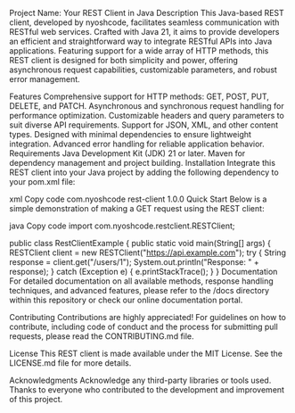 Project Name: Your REST Client in Java
Description
This Java-based REST client, developed by nyoshcode, facilitates seamless communication with RESTful web services. Crafted with Java 21, it aims to provide developers an efficient and straightforward way to integrate RESTful APIs into Java applications. Featuring support for a wide array of HTTP methods, this REST client is designed for both simplicity and power, offering asynchronous request capabilities, customizable parameters, and robust error management.

Features
Comprehensive support for HTTP methods: GET, POST, PUT, DELETE, and PATCH.
Asynchronous and synchronous request handling for performance optimization.
Customizable headers and query parameters to suit diverse API requirements.
Support for JSON, XML, and other content types.
Designed with minimal dependencies to ensure lightweight integration.
Advanced error handling for reliable application behavior.
Requirements
Java Development Kit (JDK) 21 or later.
Maven for dependency management and project building.
Installation
Integrate this REST client into your Java project by adding the following dependency to your pom.xml file:

xml
Copy code
<dependency>
    <groupId>com.nyoshcode</groupId>
    <artifactId>rest-client</artifactId>
    <version>1.0.0</version>
</dependency>
Quick Start
Below is a simple demonstration of making a GET request using the REST client:

java
Copy code
import com.nyoshcode.restclient.RESTClient;

public class RestClientExample {
    public static void main(String[] args) {
        RESTClient client = new RESTClient("https://api.example.com");
        try {
            String response = client.get("/users/1");
            System.out.println("Response: " + response);
        } catch (Exception e) {
            e.printStackTrace();
        }
    }
Documentation
For detailed documentation on all available methods, response handling techniques, and advanced features, please refer to the /docs directory within this repository or check our online documentation portal.

Contributing
Contributions are highly appreciated! For guidelines on how to contribute, including code of conduct and the process for submitting pull requests, please read the CONTRIBUTING.md file.

License
This REST client is made available under the MIT License. See the LICENSE.md file for more details.

Acknowledgments
Acknowledge any third-party libraries or tools used.
Thanks to everyone who contributed to the development and improvement of this project.

